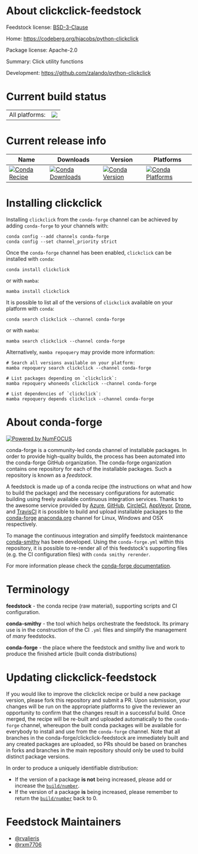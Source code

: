 About clickclick-feedstock
==========================

Feedstock license: [BSD-3-Clause](https://github.com/conda-forge/clickclick-feedstock/blob/main/LICENSE.txt)

Home: https://codeberg.org/hjacobs/python-clickclick

Package license: Apache-2.0

Summary: Click utility functions

Development: https://github.com/zalando/python-clickclick

Current build status
====================


<table><tr><td>All platforms:</td>
    <td>
      <a href="https://dev.azure.com/conda-forge/feedstock-builds/_build/latest?definitionId=2828&branchName=main">
        <img src="https://dev.azure.com/conda-forge/feedstock-builds/_apis/build/status/clickclick-feedstock?branchName=main">
      </a>
    </td>
  </tr>
</table>

Current release info
====================

| Name | Downloads | Version | Platforms |
| --- | --- | --- | --- |
| [![Conda Recipe](https://img.shields.io/badge/recipe-clickclick-green.svg)](https://anaconda.org/conda-forge/clickclick) | [![Conda Downloads](https://img.shields.io/conda/dn/conda-forge/clickclick.svg)](https://anaconda.org/conda-forge/clickclick) | [![Conda Version](https://img.shields.io/conda/vn/conda-forge/clickclick.svg)](https://anaconda.org/conda-forge/clickclick) | [![Conda Platforms](https://img.shields.io/conda/pn/conda-forge/clickclick.svg)](https://anaconda.org/conda-forge/clickclick) |

Installing clickclick
=====================

Installing `clickclick` from the `conda-forge` channel can be achieved by adding `conda-forge` to your channels with:

```
conda config --add channels conda-forge
conda config --set channel_priority strict
```

Once the `conda-forge` channel has been enabled, `clickclick` can be installed with `conda`:

```
conda install clickclick
```

or with `mamba`:

```
mamba install clickclick
```

It is possible to list all of the versions of `clickclick` available on your platform with `conda`:

```
conda search clickclick --channel conda-forge
```

or with `mamba`:

```
mamba search clickclick --channel conda-forge
```

Alternatively, `mamba repoquery` may provide more information:

```
# Search all versions available on your platform:
mamba repoquery search clickclick --channel conda-forge

# List packages depending on `clickclick`:
mamba repoquery whoneeds clickclick --channel conda-forge

# List dependencies of `clickclick`:
mamba repoquery depends clickclick --channel conda-forge
```


About conda-forge
=================

[![Powered by
NumFOCUS](https://img.shields.io/badge/powered%20by-NumFOCUS-orange.svg?style=flat&colorA=E1523D&colorB=007D8A)](https://numfocus.org)

conda-forge is a community-led conda channel of installable packages.
In order to provide high-quality builds, the process has been automated into the
conda-forge GitHub organization. The conda-forge organization contains one repository
for each of the installable packages. Such a repository is known as a *feedstock*.

A feedstock is made up of a conda recipe (the instructions on what and how to build
the package) and the necessary configurations for automatic building using freely
available continuous integration services. Thanks to the awesome service provided by
[Azure](https://azure.microsoft.com/en-us/services/devops/), [GitHub](https://github.com/),
[CircleCI](https://circleci.com/), [AppVeyor](https://www.appveyor.com/),
[Drone](https://cloud.drone.io/welcome), and [TravisCI](https://travis-ci.com/)
it is possible to build and upload installable packages to the
[conda-forge](https://anaconda.org/conda-forge) [anaconda.org](https://anaconda.org/)
channel for Linux, Windows and OSX respectively.

To manage the continuous integration and simplify feedstock maintenance
[conda-smithy](https://github.com/conda-forge/conda-smithy) has been developed.
Using the ``conda-forge.yml`` within this repository, it is possible to re-render all of
this feedstock's supporting files (e.g. the CI configuration files) with ``conda smithy rerender``.

For more information please check the [conda-forge documentation](https://conda-forge.org/docs/).

Terminology
===========

**feedstock** - the conda recipe (raw material), supporting scripts and CI configuration.

**conda-smithy** - the tool which helps orchestrate the feedstock.
                   Its primary use is in the construction of the CI ``.yml`` files
                   and simplify the management of *many* feedstocks.

**conda-forge** - the place where the feedstock and smithy live and work to
                  produce the finished article (built conda distributions)


Updating clickclick-feedstock
=============================

If you would like to improve the clickclick recipe or build a new
package version, please fork this repository and submit a PR. Upon submission,
your changes will be run on the appropriate platforms to give the reviewer an
opportunity to confirm that the changes result in a successful build. Once
merged, the recipe will be re-built and uploaded automatically to the
`conda-forge` channel, whereupon the built conda packages will be available for
everybody to install and use from the `conda-forge` channel.
Note that all branches in the conda-forge/clickclick-feedstock are
immediately built and any created packages are uploaded, so PRs should be based
on branches in forks and branches in the main repository should only be used to
build distinct package versions.

In order to produce a uniquely identifiable distribution:
 * If the version of a package **is not** being increased, please add or increase
   the [``build/number``](https://docs.conda.io/projects/conda-build/en/latest/resources/define-metadata.html#build-number-and-string).
 * If the version of a package **is** being increased, please remember to return
   the [``build/number``](https://docs.conda.io/projects/conda-build/en/latest/resources/define-metadata.html#build-number-and-string)
   back to 0.

Feedstock Maintainers
=====================

* [@rvalieris](https://github.com/rvalieris/)
* [@rxm7706](https://github.com/rxm7706/)

